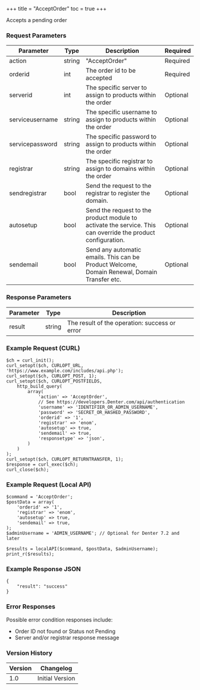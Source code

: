 +++
title = "AcceptOrder"
toc = true
+++

Accepts a pending order

### Request Parameters

| Parameter | Type | Description | Required |
| --------- | ---- | ----------- | -------- |
| action | string | "AcceptOrder" | Required |
| orderid | int | The order id to be accepted | Required |
| serverid | int | The specific server to assign to products within the order | Optional |
| serviceusername | string | The specific username to assign to products within the order | Optional |
| servicepassword | string | The specific password to assign to products within the order | Optional |
| registrar | string | The specific registrar to assign to domains within the order | Optional |
| sendregistrar | bool | Send the request to the registrar to register the domain. | Optional |
| autosetup | bool | Send the request to the product module to activate the service. This can override the product configuration. | Optional |
| sendemail | bool | Send any automatic emails. This can be Product Welcome, Domain Renewal, Domain Transfer etc. | Optional |

### Response Parameters

| Parameter | Type | Description |
| --------- | ---- | ----------- |
| result | string | The result of the operation: success or error |


### Example Request (CURL)

```
$ch = curl_init();
curl_setopt($ch, CURLOPT_URL, 'https://www.example.com/includes/api.php');
curl_setopt($ch, CURLOPT_POST, 1);
curl_setopt($ch, CURLOPT_POSTFIELDS,
    http_build_query(
        array(
            'action' => 'AcceptOrder',
            // See https://developers.Denter.com/api/authentication
            'username' => 'IDENTIFIER_OR_ADMIN_USERNAME',
            'password' => 'SECRET_OR_HASHED_PASSWORD',
            'orderid' => '1',
            'registrar' => 'enom',
            'autosetup' => true,
            'sendemail' => true,
            'responsetype' => 'json',
        )
    )
);
curl_setopt($ch, CURLOPT_RETURNTRANSFER, 1);
$response = curl_exec($ch);
curl_close($ch);
```


### Example Request (Local API)

```
$command = 'AcceptOrder';
$postData = array(
    'orderid' => '1',
    'registrar' => 'enom',
    'autosetup' => true,
    'sendemail' => true,
);
$adminUsername = 'ADMIN_USERNAME'; // Optional for Denter 7.2 and later

$results = localAPI($command, $postData, $adminUsername);
print_r($results);
```


### Example Response JSON

```
{
    "result": "success"
}
```


### Error Responses

Possible error condition responses include:

* Order ID not found or Status not Pending
* Server and/or registrar response message


### Version History

| Version | Changelog |
| ------- | --------- |
| 1.0 | Initial Version |
